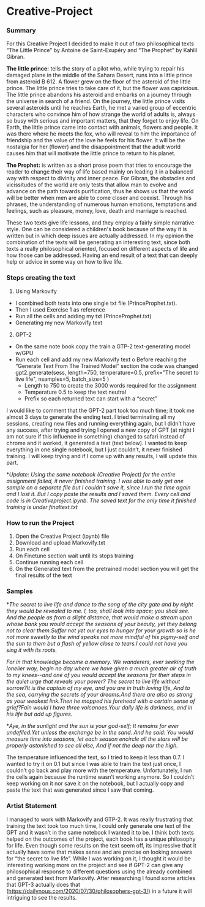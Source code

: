 # Creative-Project

### Summary 
For this Creative Project I decided to make it out of two philosophical texts “The Little Prince” by Antoine de Saint-Exupéry and “The Prophet” by Kahlil Gibran. 

**The little prince:** tells the story of a pilot who, while trying to repair his damaged plane in the middle of the Sahara Desert, runs into a little prince from asteroid B 612.
A flower grew on the floor of the asteroid of the little prince. The little prince tries to take care of it, but the flower was capricious. The little prince abandons his asteroid and embarks on a journey through the universe in search of a friend. On the journey, the little prince visits several asteroids until he reaches Earth, he met a varied group of eccentric characters who convince him of how strange the world of adults is, always so busy with serious and important matters, that they forget to enjoy life.
On Earth, the little prince came into contact with animals, flowers and people. It was there where he meets the fox, who will reveal to him the importance of friendship and the value of the love he feels for his flower. It will be the nostalgia for her (flower) and the disappointment that the adult world causes him that will motivate the little prince to return to his planet.

**The Prophet:** is written as a short prose poem that tries to encourage the reader to change their way of life based mainly on leading it in a balanced way with respect to divinity and inner peace. For Gibran, the obstacles and vicissitudes of the world are only tests that allow man to evolve and advance on the path towards purification, thus he shows us that the world will be better when men are able to come closer and coexist. Through his phrases, the understanding of numerous human emotions, temptations and feelings, such as pleasure, money, love, death and marriage is reached.

These two texts give life lessons, and they employ a fairly simple narrative style. One can be considered a children's book because of the way it is written but in which deep issues are actually addressed. In my opinion the combination of the texts will be generating an interesting text, since both texts a really philosophical oriented, focused on different aspects of life and how those can be addressed. Having an end result of a text that can deeply help or advice in some way on how to live life. 

### Steps creating the text

1.	Using Markovify
  -	I combined both texts into one single txt file (PrinceProphet.txt). 
  -	Then I used Exercise 1 as reference
  -	Run all the cells and adding my txt (PrinceProphet.txt)
  - Generating my new Markovify text 
2.	GPT-2 
  -	On the same note book copy the train a GTP-2 text-generating model w/GPU
  -	Run each cell and add my new Markovify text
    o	Before reaching the “Generate Text From The Trained Model” section the code was changed 
    gpt2.generate(sess,
              length=750,
              temperature=0.5,
              prefix="The secret to live life",
              nsamples=5,
              batch_size=5
              )
      -	Length to 750 to create the 3000 words required for the assignment
      -	Temperature 0.5 to keep the text neutral 
      -	Prefix so each returned text can start with a “secret”

I would like to comment that the GPT-2 part took too much time; it took me almost 3 days to generate the ending text. I tried terminating all my sessions, creating new files and running everything again, but I didn’t have any success, after trying and trying I opened a new copy of GPT (at night I am not sure if this influence in something) changed to safari instead of chrome and it worked, it generated a text (text below). I wanted to keep everything in one single notebook, but I just couldn’t, it never finished training. I will keep trying and if I come up with any results, I will update this part. 

**Update: Using the same notebook (Creative Project) for the entire assignment failed, it never finished training. I was able to only get one sample on a separate file but I couldn't save it, since I run the time again and I lost it. But I copy paste the results and I saved them. Every cell and code is in Creativeproject.ipynb. The saved text for the only time it finished training is under finaltext.txt*

### How to run the Project
1.	Open the Creative Project (ipynb) file 
2.	Download and upload Markovify.txt
3.	Run each cell 
4.	On Finetune section wait until its stops training 
5.	Continue running each cell
6.	On the Generated text from the pretrained model section you will get the final results of the text 

### Samples 

**The secret to live life and dance to the song of the city gate and by night they would be revealed to me. I, too, shall look into space; you shall see. And the people as from a slight distance, that would make a stream upon whose bank you would accept the seasons of your beauty, yet they belong not to clear them.Suffer not yet our eyes to hunger for your growth so is he not more sweetly to the wind speaks not more mindful of his pigmy-self and the sun to them but a flash of yellow close to tears.I could not have you sing it with its roots.*

**For in that knowledge become a memory. We wanderers, ever seeking the lonelier way, begin no day where we have given a much greater air of truth to my knees--and one of you would accept the seasons for their steps in the quiet urge that reveals your power?*
The secret to live life without sorrow?It is the captain of my eye, and you are in truth loving life, And to the sea, carrying the secrets of your dreams.And there are also as strong as your weakest link.Then he mopped his forehead with a certain sense of grief?Fain would I have three volcanoes.Your daily life is darkness, and in his life but add up figures.*

**Aye, in the sunlight and the sun is your god-self; It remains for ever undefiled.Yet unless the exchange be in the sand.
And he said: You would measure time into seasons, let each season encircle all the stars will be properly astonished to see all else, And if not the deep nor the high.*

The temperature influenced the text, so I tried to keep it less than 0.7. I wanted to try it on 0.1 but since I was able to train the text just once, I couldn’t go back and play more with the temperature. Unfortunately, I run the cells again because the runtime wasn’t working anymore. So I couldn’t keep working on it nor save it on the notebook, but I actually copy and paste the text that was generated since I saw that coming.  

### Artist Statement 
I managed to work with Markovify and GTP-2. It was really frustrating that training the text took too much time, I could only generate one text of the GPT and it wasn’t in the same notebook I wanted it to be. I think both texts helped on the outcomes of the project, each book has a unique philosophy for life. Even though some results on the text seem off, its impressive that it actually have some that makes sense and are precise on looking answers for “the secret to live life”.
While I was working on it, I thought it would be interesting working more on the project and see if GPT-2 can give any philosophical response to different questions using the already combined and generated text from Markovify. After researching I found some articles that GPT-3 actually does that (https://dailynous.com/2020/07/30/philosophers-gpt-3/) in a future it will intriguing to see the results. 

